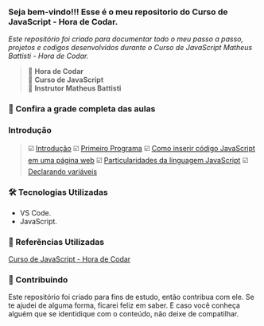 
### Seja bem-vindo!!! Esse é o meu repositorio do Curso de JavaScript - Hora de Codar.
_Este repositório foi criado para documentar todo o meu passo a passo, projetos e codigos desenvolvidos durante o Curso de JavaScript Matheus Battisti - Hora de Codar._

> 📌  <strong>Hora de Codar</strong>  
> 📌  <strong>Curso de JavaScript</strong>  
> 📌  <strong>Instrutor Matheus Battisti</strong>  

### 🚦 Confira a grade completa das aulas

### Introdução  
> ☑️ [Introdução]()
> ☑️ [Primeiro Programa]()
> ☑️ [Como inserir código JavaScript em uma página web]()
> ☑️ [Particularidades da linguagem JavaScript]()
> ☑️ [Declarando variáveis]()


### 🛠 Tecnologias Utilizadas
- VS Code.
- JavaScript.


### 📑 Referências Utilizadas
[Curso de JavaScript - Hora de Codar](https://www.youtube.com/playlist?list=PLnDvRpP8BneysKU8KivhnrVaKpILD3gZ6)



### 🤝 Contribuindo
Este repositório foi criado para fins de estudo, então contribua com ele. Se te ajudei de alguma forma, ficarei feliz em
saber. E caso você conheça alguém que se identidique com o conteúdo, não deixe de compatilhar.








<!--

# Curso de JavaScript Matheus Battisti - Hora de Codar.

Esse é o meu repositório de VideoAulas de JavaScript resolvidos.

## 📝 Lista de VideoAulas

-  [Introdução](https://)
-  [Primeiro Programa](https://)
-  [Como inserir código JavaScript em uma página web](https://)
-  [Particularidades da linguagem JavaScript](https://)
-  [Declarando variáveis](https://)


## 🛠 Tecnologias Utilizadas
- VS Code.
- JavaScript.


## 📑 Referências Utilizadas
[Curso de JavaScript - Hora de Codar](https://www.youtube.com/playlist?list=PLnDvRpP8BneysKU8KivhnrVaKpILD3gZ6)



## 🤝 Contribuindo
Este repositório foi criado para fins de estudo, então contribua com ele. Se te ajudei de alguma forma, ficarei feliz em
saber. E caso você conheça alguém que se identidique com o conteúdo, não deixe de compatilhar.
-->
